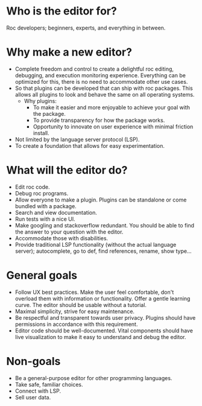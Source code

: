 # Who is the editor for?

Roc developers; beginners, experts, and everything in between.

# Why make a new editor?

- Complete freedom and control to create a delightful roc editing, debugging, and execution monitoring experience. Everything can be optimized for this, there is no need to accommodate other use cases.
- So that plugins can be developed that can ship with roc packages. This allows all plugins to look and behave the same on all operating systems.
  - Why plugins:
    - To make it easier and more enjoyable to achieve your goal with the package.
    - To provide transparency for how the package works.
    - Opportunity to innovate on user experience with minimal friction install.
- Not limited by the language server protocol (LSP).
- To create a foundation that allows for easy experimentation.

# What will the editor do?

- Edit roc code.
- Debug roc programs.
- Allow everyone to make a plugin. Plugins can be standalone or come bundled with a package.
- Search and view documentation.
- Run tests with a nice UI.
- Make googling and stackoverflow redundant. You should be able to find the answer to your question with the editor.
- Accommodate those with disabilities.
- Provide traditional LSP functionality (without the actual language server); autocomplete, go to def, find references, rename, show type...

# General goals

- Follow UX best practices. Make the user feel comfortable, don't overload them with information or functionality. Offer a gentle learning curve. The editor should be usable without a tutorial.
- Maximal simplicity, strive for easy maintenance.
- Be respectful and transparent towards user privacy. Plugins should have permissions in accordance with this requirement.
- Editor code should be well-documented. Vital components should have live visualization to make it easy to understand and debug the editor.

# Non-goals

- Be a general-purpose editor for other programming languages.
- Take safe, familiar choices.
- Connect with LSP.
- Sell user data.
